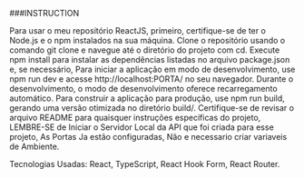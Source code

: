 ###INSTRUCTION

Para usar o meu repositório ReactJS, primeiro, certifique-se de ter o Node.js e o npm instalados na sua máquina. Clone o repositório usando o comando git clone e navegue até o diretório do projeto com cd. Execute npm install para instalar as dependências listadas no arquivo package.json e, se necessário, Para iniciar a aplicação em modo de desenvolvimento, use npm run dev e acesse http://localhost:PORTA/ no seu navegador. Durante o desenvolvimento, o modo de desenvolvimento oferece recarregamento automático. Para construir a aplicação para produção, use npm run build, gerando uma versão otimizada no diretório build/. Certifique-se de revisar o arquivo README para quaisquer instruções específicas do projeto, LEMBRE-SE de Iniciar o Servidor Local da API que foi criada para esse projeto, As Portas Ja estão configuradas, Não e necessario criar variaveis de Ambiente.

Tecnologias Usadas:
React, TypeScript, React Hook Form, React Router.
